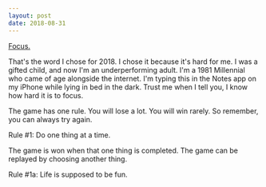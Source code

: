 ```yaml
---
layout: post
date: 2018-08-31
---
```


[Focus.](https://jessdriscoll.itch.io/focus) 

That's the word I chose for 2018. I chose it because it's hard for me. I was a gifted child, and now I'm an underperforming adult. I'm a 1981 Millennial who came of age alongside the internet. I'm typing this in the Notes app on my iPhone while lying in bed in the dark. Trust me when I tell you, I know how hard it is to focus. 

The game has one rule. You will lose a lot. You will win rarely. So remember, you can always try again. 

Rule #1: Do one thing at a time. 

The game is won when that one thing is completed. The game can be replayed by choosing another thing. 

Rule #1a: Life is supposed to be fun. 
